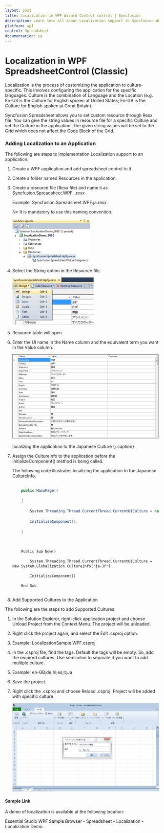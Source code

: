 ```yaml
---
layout: post
title: Localization in WPF Wizard Control control | Syncfusion
description: Learn here all about Localization support in Syncfusion WPF SpreadsheetControl (Classic) control and more.
platform: wpf
control: Spreadsheet
documentation: ug
---
```


# Localization in WPF SpreadsheetControl (Classic)

Localization is the process of customizing the application to culture-specific. This involves configuring the application for the specific languages. Culture is the combination of Language and the Location (e.g. En-US is the Culture for English spoken at United States; En-GB is the Culture for English spoken at Great Britain). 

Syncfusion Spreadsheet allows you to set custom resource through Resx file. You can give the string values in resource file for a specific Culture and set the Culture in the application. The given string values will be set to the Grid which does not affect the Code Block of the Grid. 

### Adding Localization to an Application 

The following are steps to implementation Localization support to an application:

1. Create a WPF application and add spreadsheet control to it. 

2. Create a folder named Resources in the application. 

3. Create a resource file (Resx file) and name it as Syncfusion.Spreadsheet.WPF. <your culture info name>.resx 

   Example: Syncfusion.Spreadsheet.WPF.ja.resx.

   N> It is mandatory to use this naming convention.

   ![](Localization_images/Localization_img1.png)

4. Select the String option in the Resource file. 

   ![](Localization_images/Localization_img2.png)

5. Resource table will open.

6. Enter the UI name in the Name column and the equivalent term you want in the Value column. 

   ![](Localization_images/Localization_img3.png)

   localizing the application to the Japanese Culture
   {:.caption}

7. Assign the CultureInfo to the application before the InitializeComponent() method is being called. 

   The following code illustrates localizing the application to the Japanese CultureInfo.
   
   ~~~ csharp
       
	   public MainPage()
	   
	   { 	
	   
		   System.Threading.Thread.CurrentThread.CurrentUICulture = new System.Globalization.CultureInfo("ja-JP"); 
		   
		   InitializeComponent();
		   
	   }
	   
   ~~~
   ~~~ vbnet
    
	   Public Sub New()
	   
		   System.Threading.Thread.CurrentThread.CurrentUICulture = New System.Globalization.CultureInfo("ja-JP")
		   
		   InitializeComponent()
	   
	   End Sub
	   
   ~~~
  
8. Add Supported Cultures to the Application

The following are the steps to add Supported Cultures:

1. In the Solution Explorer, right-click application project and choose Unload Project from the Context Menu. The project will be unloaded. 

2. Right click the project again, and select the Edit <ProjectName>.csproj option. 

3. Example: LocalizationSample WPF.csproj

4. In the .csproj file, find the <SupportedCultures></SupportedCultures> tags. Default the tags will be empty. So, add the required cultures. Use semicolon to separate if you want to add multiple culture. 

5. Example: <SupportedCultures>en-GB;de;hi;es;it;Ja</SupportedCultures> 

6. Save the project.

7. Right click the <ProjectName>.csproj and choose Reload <ProjectName>.csproj. Project will be added with specific culture. 

   ![](Localization_images/Localization_img4.png)

#### Sample Link

A demo of localization is available at the following location:  

Essential Studio WPF Sample Browser - Spreadsheet - Localization - Localization Demo.